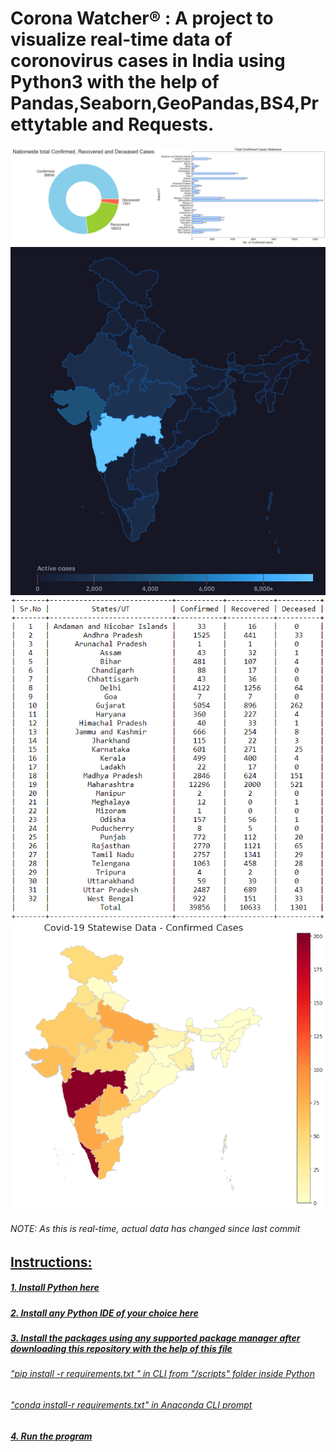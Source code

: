 <h1> Corona Watcher® : A project to visualize real-time data of coronovirus cases in India using Python3 with the help of Pandas,Seaborn,GeoPandas,BS4,Prettytable and Requests.</h1>




![C1](https://github.com/ShankarNarayanan97/Corona-Watcher/blob/master/join1.jpg)
![C1](https://github.com/ShankarNarayanan97/Corona-Watcher/blob/master/fig5.PNG)
![C1](https://github.com/ShankarNarayanan97/Corona-Watcher/blob/master/fig4.PNG)
![C1](https://github.com/ShankarNarayanan97/Corona-Watcher/blob/master/fig3.png)
<h6>NOTE: As this is real-time, actual data has changed since last commit</h6>


<u><h2>Instructions:</h2>
<h5>1. Install Python <a href="https://www.python.org/downloads/">here</a> </h5>
<h5>2. Install any Python IDE of your choice <a href="https://wiki.python.org/moin/IntegratedDevelopmentEnvironments">here</a> </h5>
<h5>3. Install the packages using any
<a href="https://towardsdatascience.com/which-python-package-manager-should-you-use-d0fd0789a250">supported package manager</a> after downloading this repository with the help of this <a href="https://github.com/ShankarNarayanan97/Corona-Watcher/blob/master/requirements.txt">file</a></h5>

<h6>"pip install -r requirements.txt " in CLI from "/scripts" folder inside Python </h6>
<h6>"conda install-r requirements.txt" in Anaconda CLI prompt</h6>
<h5>4. Run the program</h5>


